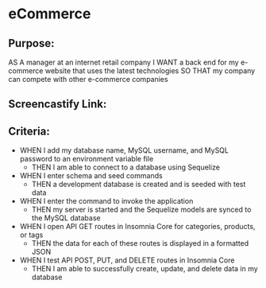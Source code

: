 # eCommerce

## Purpose:
AS A manager at an internet retail company
I WANT a back end for my e-commerce website that uses the latest technologies
SO THAT my company can compete with other e-commerce companies

## Screencastify Link:

## Criteria:
- WHEN I add my database name, MySQL username, and MySQL password to an environment variable file
    - THEN I am able to connect to a database using Sequelize
- WHEN I enter schema and seed commands
    - THEN a development database is created and is seeded with test data
- WHEN I enter the command to invoke the application
    - THEN my server is started and the Sequelize models are synced to the MySQL database
- WHEN I open API GET routes in Insomnia Core for categories, products, or tags
    - THEN the data for each of these routes is displayed in a formatted JSON
- WHEN I test API POST, PUT, and DELETE routes in Insomnia Core
    - THEN I am able to successfully create, update, and delete data in my database